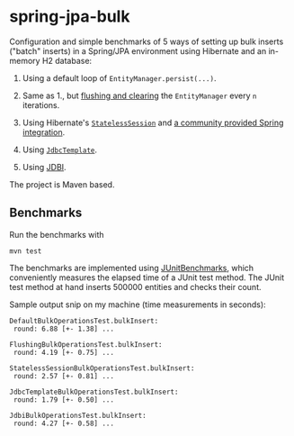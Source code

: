 spring-jpa-bulk
===============

Configuration and simple benchmarks of 5 ways of setting up bulk inserts ("batch" inserts) in a Spring/JPA environment using Hibernate and an in-memory H2 database:

1. Using a default loop of `EntityManager.persist(...)`.

2. Same as 1., but [flushing and clearing][1] the `EntityManager` every `n` iterations.

3. Using Hibernate's [`StatelessSession`][2] and [a community provided Spring integration][3].

4. Using [`JdbcTemplate`][4].

5. Using [JDBI][5].

The project is Maven based.

Benchmarks
----------

Run the benchmarks with
```
mvn test
```

The benchmarks are implemented using [JUnitBenchmarks][6], which conveniently measures the elapsed time of a JUnit test method. The JUnit test method at hand inserts 500000 entities and checks their count.

Sample output snip on my machine (time measurements in seconds):

```
DefaultBulkOperationsTest.bulkInsert:
 round: 6.88 [+- 1.38] ...

FlushingBulkOperationsTest.bulkInsert:
 round: 4.19 [+- 0.75] ...

StatelessSessionBulkOperationsTest.bulkInsert:
 round: 2.57 [+- 0.81] ...

JdbcTemplateBulkOperationsTest.bulkInsert:
 round: 1.79 [+- 0.50] ...

JdbiBulkOperationsTest.bulkInsert:
 round: 4.27 [+- 0.58] ...

```


  [1]: http://docs.jboss.org/hibernate/orm/4.2/manual/en-US/html/ch15.html#batch-inserts
  [2]: http://docs.jboss.org/hibernate/core/4.2/javadocs/org/hibernate/StatelessSession.html
  [3]: https://jira.springsource.org/browse/SPR-2495
  [4]: http://docs.spring.io/spring/docs/3.2.6.RELEASE/javadoc-api/org/springframework/jdbc/core/JdbcTemplate.html
  [5]: http://jdbi.org/
  [6]: http://labs.carrotsearch.com/junit-benchmarks.html
